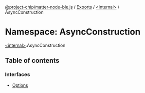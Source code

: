 [@project-chip/matter-node-ble.js](../README.md) / [Exports](../modules.md) / [\<internal\>](internal_.md) / AsyncConstruction

# Namespace: AsyncConstruction

[\<internal\>](internal_.md).AsyncConstruction

## Table of contents

### Interfaces

- [Options](../interfaces/internal_.AsyncConstruction.Options.md)
